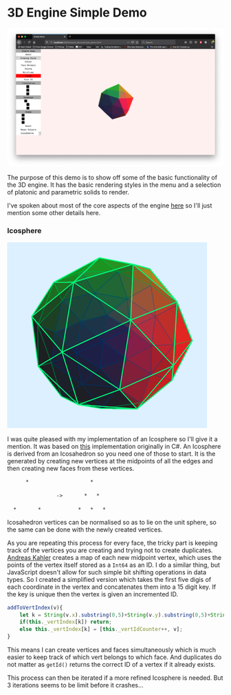 # 3D Engine Simple Demo

![Screen](../img/simple_demo.png)

The purpose of this demo is to show off some of the basic functionality of the 3D engine. It has the basic rendering styles in the menu and a selection of platonic and parametric solids to render.

I've spoken about most of the core aspects of the engine [here](../) so I'll just mention some other details here.

### Icosphere

![Icosphere](../img/icosphere.png)

I was quite pleased with my implementation of an Icosphere so I'll give it a mention. It was based on [this](http://blog.andreaskahler.com/2009/06/creating-icosphere-mesh-in-code.html) implementation originally in C#. An Icosphere is derived from an Icosahedron so you need one of those to start. It is the generated by creating new vertices at the midpoints of all the edges and then creating new faces from these vertices.

```
      *                    *
                              
                ->       *   *
                               
  *       *            *   *   *
```

Icosahedron vertices can be normalised so as to lie on the unit sphere, so the same can be done with the newly created vertices.

As you are repeating this process for every face, the tricky part is keeping track of the vertices you are creating and trying not to create duplicates. [Andreas Kahler](http://blog.andreaskahler.com/2009/06/creating-icosphere-mesh-in-code.html) creates a map of each new midpoint vertex, which uses the points of the vertex itself stored as a `Int64` as an ID. I do a similar thing, but JavaScript doesn't allow for such simple bit shifting operations in data types. So I created a simplified version which takes the first five digis of each coordinate in the vertex and concatenates them into a 15 digit key. If the key is unique then the vertex is given an incremented ID.

```javascript
addToVertIndex(v){
    let k = String(v.x).substring(0,5)+String(v.y).substring(0,5)+String(v.z).substring(0,5);
    if(this._vertIndex[k]) return;
    else this._vertIndex[k] = [this._vertIdCounter++, v];
}
```

This means I can create vertices and faces simultaneously which is much easier to keep track of which vert belongs to which face. And duplicates do not matter as `getId()` returns the correct ID of a vertex if it already exists.

This process can then be iterated if a more refined Icosphere is needed. But 3 iterations seems to be limit before it crashes...

